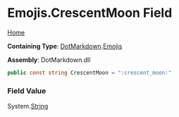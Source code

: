 # Emojis\.CrescentMoon Field

[Home](../../../README.md)

**Containing Type**: [DotMarkdown](../../README.md)\.[Emojis](../README.md)

**Assembly**: DotMarkdown\.dll

```csharp
public const string CrescentMoon = ":crescent_moon:"
```

### Field Value

System\.[String](https://docs.microsoft.com/en-us/dotnet/api/system.string)